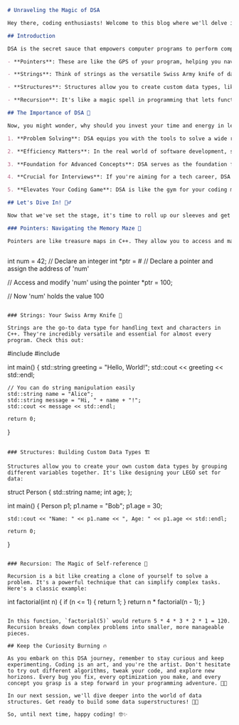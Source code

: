 

```markdown
# Unraveling the Magic of DSA

Hey there, coding enthusiasts! Welcome to this blog where we'll delve into the fascinating world of Data Structures and Algorithms (DSA) using C++. 

## Introduction

DSA is the secret sauce that empowers computer programs to perform complex tasks efficiently. It's like the blueprint and tools in the hands of a skilled architect and builder. But before we dive into the nitty-gritty, let's get a clear view of what DSA encompasses:

- **Pointers**: These are like the GPS of your program, helping you navigate through memory locations with precision.

- **Strings**: Think of strings as the versatile Swiss Army knife of data. They're essential for handling text in your programs.

- **Structures**: Structures allow you to create custom data types, like building blocks for your data.

- **Recursion**: It's like a magic spell in programming that lets functions call themselves, creating elegant and powerful solutions.

## The Importance of DSA 🚀

Now, you might wonder, why should you invest your time and energy in learning DSA? Well, let's shed some light on that:

1. **Problem Solving**: DSA equips you with the tools to solve a wide range of problems, from simple to incredibly complex. It's like having a Swiss Army knife for tackling coding challenges.

2. **Efficiency Matters**: In the real world of software development, speed matters. DSA helps you write code that runs faster and consumes fewer resources, making your software snappy and responsive.

3. **Foundation for Advanced Concepts**: DSA serves as the foundation for more advanced computer science concepts. Once you grasp DSA, concepts like machine learning and artificial intelligence become much more accessible.

4. **Crucial for Interviews**: If you're aiming for a tech career, DSA is often a major part of technical interviews. Knowing DSA can be your ticket to landing that dream job.

5. **Elevates Your Coding Game**: DSA is like the gym for your coding muscles. It strengthens your problem-solving skills, making you a better programmer overall.

## Let's Dive In! 🏊‍♂️

Now that we've set the stage, it's time to roll up our sleeves and get our hands dirty with some code🧑‍💻. We'll start with the building blocks:

### Pointers: Navigating the Memory Maze 🧭

Pointers are like treasure maps in C++. They allow you to access and manipulate data in memory directly. Here's a sneak peek:



```
int num = 42;  // Declare an integer
int *ptr = &num;  // Declare a pointer and assign the address of 'num'

// Access and modify 'num' using the pointer
*ptr = 100;

// Now 'num' holds the value 100
```

### Strings: Your Swiss Army Knife 🍴

Strings are the go-to data type for handling text and characters in C++. They're incredibly versatile and essential for almost every program. Check this out:

```
#include <iostream>
#include <string>

int main() {
    std::string greeting = "Hello, World!";
    std::cout << greeting << std::endl;

    // You can do string manipulation easily
    std::string name = "Alice";
    std::string message = "Hi, " + name + "!";
    std::cout << message << std::endl;

    return 0;
}
```

### Structures: Building Custom Data Types 🏗️

Structures allow you to create your own custom data types by grouping different variables together. It's like designing your LEGO set for data:

```
struct Person {
    std::string name;
    int age;
};

int main() {
    Person p1;
    p1.name = "Bob";
    p1.age = 30;

    std::cout << "Name: " << p1.name << ", Age: " << p1.age << std::endl;

    return 0;
}
```

### Recursion: The Magic of Self-reference 🔄

Recursion is a bit like creating a clone of yourself to solve a problem. It's a powerful technique that can simplify complex tasks. Here's a classic example:

```
int factorial(int n) {
    if (n <= 1) {
        return 1;
    }
    return n * factorial(n - 1);
}
```

In this function, `factorial(5)` would return 5 * 4 * 3 * 2 * 1 = 120. Recursion breaks down complex problems into smaller, more manageable pieces.

## Keep the Curiosity Burning 🔥

As you embark on this DSA journey, remember to stay curious and keep experimenting. Coding is an art, and you're the artist. Don't hesitate to try out different algorithms, tweak your code, and explore new horizons. Every bug you fix, every optimization you make, and every concept you grasp is a step forward in your programming adventure. 🎨🚀

In our next session, we'll dive deeper into the world of data structures. Get ready to build some data superstructures! 🌆💾

So, until next time, happy coding! 🤓✨
```


